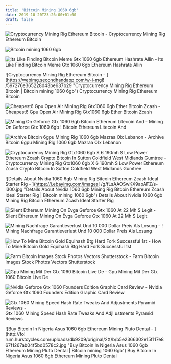 ```yaml
---
title: 'Bitcoin Mining 1060 6gb'
date: 2019-10-20T23:26:00+01:00
draft: false
---
```


![Cryptocurrency Mining Rig Ethereum Bitcoin - ](https://webimg.secondhandapp.com/w-i-mgl/597276dfaf86d63c44882fb6 "Cryptocurrency Mining Rig Ethereum Bitcoin | Bitcoin mining 1060 6gb") Cryptocurrency Mining Rig Ethereum Bitcoin

![Bitcoin mining 1060 6gb](https://media.karousell.com/media/photos/products/2017/09/09/10msi_gtx_1060_6gt_ocv12_6gb_gpu_mining_rig_combo_set_brand_new_1504969321_d39638b00 "Bitcoin mining 1060 6gb") 

![Its Like Finding Bitcoin Meme Gtx 1060 6gb Ethereum Hashrate Allin - ](https://i.redd.it/tc4m4aibzamz.png "Its Like Finding Bitcoin Meme Gtx 1060 6gb Ethereum Hashrate Allin | Bitcoin mining 1060 6gb") Its Like Finding Bitcoin Meme Gtx 1060 6gb Ethereum Hashrate Allin

![Cryptocurrency Mining Rig Ethereum Bitcoin - ](https://webimg.secondhandapp.com/w-i-mgl!   /597276e365228d43be637b29 "Cryptocurrency Mining Rig Ethereum Bitcoin | Bitcoin mining 1060 6gb") Cryptocurrency Mining Rig Ethereum Bitcoin

![Cheapest6 Gpu Open Air Mining Rig Gtx1060 6gb Ether Bitcoin Zcash - ](http://gpuminingequipmentonline.com/img/Cheapest6-Gpu-Open-Air-Mining-Rig-gtx1060-6gb-Ether-Bitcoin-Zcash-Monero-02-bblc.jpg "Cheapest6 Gpu Open Air Mining Rig Gtx1060 6gb Ether Bitcoin Zcash | Bitcoin mining 1060 6gb") Cheapest6 Gpu Open Air Mining Rig Gtx1060 6gb Ether Bitcoin Zcash

![Mining On Geforce Gtx 1060 6gb Bitcoin Ethereum Litecoin And - ](https://en.angryminer.com/images/d/3/d/GeForce_GTX_1060_6GB_10.jpg "Mining On Geforce Gtx 1060 6gb Bitcoin Ethereum Litecoin And | Bitcoin mining 1060 6gb") Mining On Geforce Gtx 1060 6gb ! Bitcoin Ethereum Litecoin And

![Archive Bitcoin 6gpu Mining Rig 1060 6gb Mazraa Olx Lebanon - ](https://apollo-ireland.akamaized.net/v1/files/ywfpbfvaf1ti-LB/image;s=644x461;olx-st/_2_.jpg "Archive Bitcoin 6gpu Mining Rig 1060 6gb Mazraa Olx Lebanon | Bitcoin mining 1060 6gb") Archive Bitcoin 6gpu Mining Rig 1060 6gb Mazraa Olx Lebanon

![Cryptocurrency Mining Rig Gtx1060 6gb X 6 190mh S Low Power Ethereum Zcash Crypto Bitcoin In Sutton Coldfield West Midlands Gumtree - ](https://i.ebayimg.com/00/s/NzY4WDEwMjQ=/z/0ckAAOSwGxBdRMTK/$_86.JPG "Cryptocurrency Mining Rig Gtx1060 6gb X 6 190mh S Low Power Ethereum Zcash Crypto Bitcoin In Sutton Coldfield West Midlands Gumtree | Bitcoin mining 1060 6gb") Cryptocurrency Mining Rig Gtx1060 6gb X 6 190mh S Low Power Ethereum Zcash Crypto Bitcoin In Sutton Coldfield West Midlands Gumtree

![Details About Nvidia 1060 6gb Mining Rig Bitcoin Ethereum Zcash Ideal Starter Rig - ](https://i.ebayimg.com/images!   /g/fLsAAOSwKX9apAFZ/s-l300.jpg "Details About Nvidia 1060 6gb Mining Rig Bitcoin Ethereum Zcash Ideal Starter Rig | Bitcoin mining 1060 6gb") Details About Nvidia 1060 6gb Mining Rig Bitcoin Ethereum Zcash Ideal Starter Rig

![Silent Ethereum Mining On Evga Geforce Gtx 1060 At 22 Mh S Legit - ](http://www.legitreviews.com/wp-content/uploads/2017/06/evga-ftw-1060-plus.jpg "Silent Ethereum Mining On Evga Geforce Gtx 1060 At 22 Mh S Legit | Bitcoin mining 1060 6gb") Silent Ethereum Mining On Evga Geforce Gtx 1060 At 22 Mh S Legit

![Mining Nachfrage Garantieverlust Und 10 000 Dollar Preis Als Losung - ](https://10images.cgames.de/images/gamestar/226/bitcoin-mining-teaser-msi_6004679.jpg "Mining Nachfrage Garantiev!   erlust Und 10 000 Dollar Preis Als Losung | Bitcoin mining 1060 6gb") ! Mining Nachfrage Garantieverlust Und 10 000 Dollar Preis Als Losung

![How To Mine Bitcoin Gold Equihash Btg Hard Fork Successful 1st - ](https://i0.wp.com/1stminingrig.com/wp-content/uploads/2018/03/Gigabyte-GTX-1060-6GB-G1-Gaming-Mining-Rig-Ravencoin-Mining-Hashrate.jpg?ssl=1 "How To Mine Bitcoin Gold Equihash Btg Hard Fork Successful 1st | Bitcoin mining 1060 6gb") How To Mine Bitcoin Gold Equihash Btg Hard Fork Successful 1st

![Farm Bitcoin Images Stock Photos Vectors Shutterstock - ](https://image.shutterstock.com/image-photo/songkhla-thailand-bitcoin-miner-may-260nw-1345317254.jpg "Farm Bitcoin Images Stock Photos Vectors Shutterstock | Bitcoin mining 1060 6gb") Farm Bitcoin Images Stock Photos Vectors Shutterstock

![Gpu Mining Mit Der Gtx 1060 Bitcoin Live De - ](https://bitcoin-live.de/wp-content/uploads/2017/06/eth-miner-cmd.jpg "Gpu Mining Mit Der Gtx 1060 Bitcoin Live De | Bitcoin mining 1060 6gb") Gpu Mining Mit Der Gtx 1060 Bitcoin Live De

![Nvidia Geforce Gtx 1060 Founders Edition Graphic Card Review - ](https://www.hardwarebbq.com/wp-content/uploads/2016/07/Bitcoin-mining-GTX-1060-FE.png "Nvidia Geforce Gtx 1060 Founders Edition Graphic Card Review | Bitcoin mining 1060 6gb") Nvidia Geforce Gtx 1060 Founders Edition Graphic Card Review

![Gtx 1060 Mining Speed Hash Rate Tweaks And Adjustments Pyramid Reviews - ](https://www.pyramidreviews.com/wp-content/uploads/2017/08/evga-gtx-1060-overclock-settings-ethereum-mining.png "Gtx 1060 Mining Speed Hash Rate Tweaks And Adjustments Pyramid Reviews | Bitcoin mining 1060 6gb") Gtx 1060 Mining Speed Hash Rate Tweaks And Adj! ustments Pyramid Reviews

![Buy Bitcoin In Nigeria Asus 1060 6gb Ethereum Mining Pluto Dental - ](http://fo!   rum.hurstcycles.com/uploads/db9209/original/2X/b/b5e2366302e15f117e867f1267ab04f5bd0578c2.jpg "Buy Bitcoin In Nigeria Asus 1060 6gb Ethereum Mining Pluto Dental | Bitcoin mining 1060 6gb") Buy Bitcoin In Nigeria Asus 1060 6gb Ethereum Mining Pluto Dental